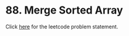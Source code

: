 # 88. Merge Sorted Array

Click [here](https://leetcode.com/problems/merge-sorted-array/) for the leetcode problem statement.
